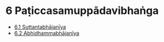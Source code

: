 

# 6 Paṭiccasamuppādavibhaṅga

* [6.1 Suttantabhājanīya](6/6.1.md)
* [6.2 Abhidhammabhājanīya](6/6.2.md)



